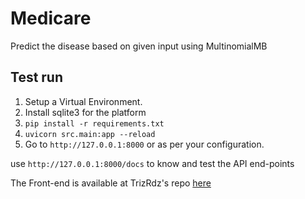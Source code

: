# Medicare

Predict the disease based on given input using MultinomialMB

## Test run
1. Setup a Virtual Environment.
2. Install sqlite3 for the platform
3. `pip install -r requirements.txt`
4. `uvicorn src.main:app --reload`
5. Go to `http://127.0.0.1:8000` or as per your configuration.

use `http://127.0.0.1:8000/docs` to know and test the API end-points

The Front-end is available at TrizRdz's repo [here](https://github.com/TrisRdz/medicare-web)
